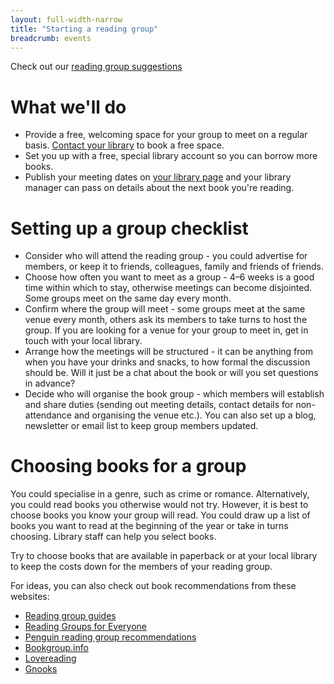 ```yaml
---
layout: full-width-narrow
title: "Starting a reading group"
breadcrumb: events
---
```

Check out our [reading group suggestions](/new-suggestions/book-club-lists)

# What we'll do

* Provide a free, welcoming space for your group to meet on a regular basis. [Contact your library](/branches/) to book a free space.
* Set you up with a free, special library account so you can borrow more books.
* Publish your meeting dates on [your library page](/branches/) and your library manager can pass on details about the next book you're reading.

# Setting up a group checklist

* Consider who will attend the reading group - you could advertise for members, or keep it to friends, colleagues, family and friends of friends.
* Choose how often you want to meet as a group - 4–6 weeks is a good time within which to stay, otherwise meetings can become disjointed. Some groups meet on the same day every month.
* Confirm where the group will meet - some groups meet at the same venue every month, others ask its members to take turns to host the group. If you are looking for a venue for your group to meet in, get in touch with your local library.
* Arrange how the meetings will be structured - it can be anything from when you have your drinks and snacks, to how formal the discussion should be. Will it just be a chat about the book or will you set questions in advance?
* Decide who will organise the book group - which members will establish and share duties (sending out meeting details, contact details for non-attendance and organising the venue etc.). You can also set up a blog, newsletter or email list to keep group members updated.

# Choosing books for a group

You could specialise in a genre, such as crime or romance. Alternatively, you could read books you otherwise would not try. However, it is best to choose books you know your group will read. You could draw up a list of books you want to read at the beginning of the year or take in turns choosing. Library staff can help you select books.

Try to choose books that are available in paperback or at your local library to keep the costs down for the members of your reading group.

For ideas, you can also check out book recommendations from these websites:

* [Reading group guides](http://www.readinggroupguides.com/guides)
* [Reading Groups for Everyone](http://readinggroups.org/)
* [Penguin reading group recommendations](http://www.penguin.co.uk/recommends/penguin-selections/readers-group/)
* [Bookgroup.info](http://www.bookgroup.info/)
* [Lovereading](http://www.lovereading.com/)
* [Gnooks](http://www.gnooks.com/)
